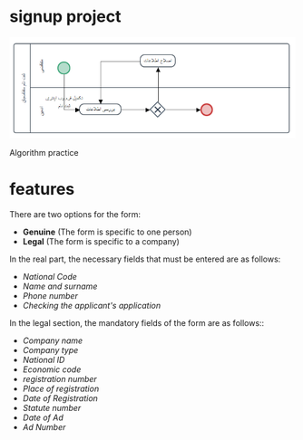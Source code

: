 # signup project
![algorithm](algorithm.png)

Algorithm practice

# features
There are two options for the form:
- __Genuine__ (The form is specific to one person)
- __Legal__ (The form is specific to a company)

In the real part, the necessary fields that must be entered are as follows:
- _National Code_
- _Name and surname_
- _Phone number_
- _Checking the applicant's application_

In the legal section, the mandatory fields of the form are as follows::
- _Company name_
- _Company type_
- _National ID_
- _Economic code_
- _registration number_
- _Place of registration_
- _Date of Registration_
- _Statute number_
- _Date of Ad_
- _Ad Number_
